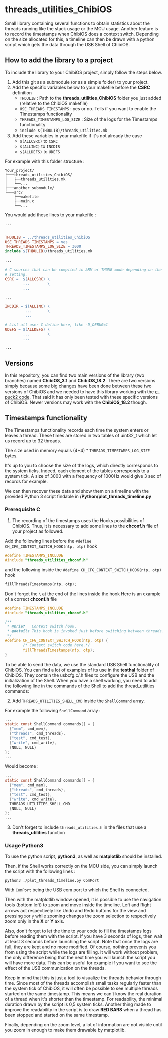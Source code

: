 threads_utilities_ChibiOS
=========================
Small library containing several functions to obtain statistics about the threads running like the stack usage or the MCU usage. Another feature is to record the timestamps when ChibiOS does a context switch. Depending on the size allocated for this, a timeline can then be drawn with a python script which gets the data through the USB Shell of ChibiOS.

How to add the library to a project
-----------------------------------

To include the library to your ChibiOS project, simply follow the steps below.

1. Add this git as a submodule (or as a simple folder) to your project.
2. Add the specific variables below to your makefile before the **CSRC** definition
	-	``THDULIB``						: Path to the **threads_utilities_ChibiOS** folder you just added (relative to the ChibiOS makefile)
	-	``USE_THREADS_TIMESTAMPS``		: yes or no. Tells if you want to enable the Timestamps functionality
	-	``THREADS_TIMESTAMPS_LOG_SIZE``	: Size of the logs for the Timestamps functionality
	-	``include $(THDULIB)/threads_utilities.mk``
3. Add these variables in your makefile if it's not already the case
	-	``$(ALLCSRC)`` 	to 	``CSRC``
	-	``$(ALLINC)`` 	to 	``INCDIR``
	-	``$(ALLDEFS)`` 	to 	``UDEFS``

For example with this folder structure :
```
Your_project/
├───threads_utilities_ChibiOS/
│   ├──threads_utilities.mk
│   └──...
├───another_submodule/
└───src/
    ├──makefile
    ├──main.c
    └──...
```
You would add these lines to your makefile :

```makefile
...


THDULIB = ../threads_utilities_ChibiOS
USE_THREADS_TIMESTAMPS = yes
THREADS_TIMESTAMPS_LOG_SIZE = 3000
include $(THDULIB)/threads_utilities.mk

...

# C sources that can be compiled in ARM or THUMB mode depending on the global
# setting.
CSRC =  $(ALLCSRC) \
        ...        \
        ...

...

INCDIR = $(ALLINC) \
         ...       \
         ...

# List all user C define here, like -D_DEBUG=1
UDEFS = $(ALLDEFS) \
        ...        \
        ...

...
```

Versions
--------
In this repository, you can find two main versions of the library (two branches) named **ChibiOS_3.1** and **ChibiOS_18.2**. There are two versions simply because some big changes have been done between these two versions of ChibiOS and we needed to have this library working with the [e-puck2 code](https://github.com/e-puck2/e-puck2_main-processor).
That said it has only been tested with these specific versions of ChibiOS. Newer versions may work with the **ChibiOS_18.2** though.

Timestamps functionality
-----------------------

The Timestamps functionality records each time the system enters or leaves a thread.
These times are stored in two tables of uint32_t which let us record up to 32 threads.

The size used in memory equals (4+4) * ``THREADS_TIMESTAMPS_LOG_SIZE`` bytes.

It's up to you to choose the size of the logs, which directly corresponds to the system ticks. Indeed, each element of the tables corresponds to a system tick. 
A size of 3000 with a frequency of 1000Hz would give 3 sec of records for example.

We can then recover these data and show them on a timeline with the provided Python 3 script findable in **/Python/plot_threads_timeline.py**

### Prerequisite C

1. The recording of the timestamps uses the Hooks possibilities of ChibiOS. Thus, it is necessary to add some lines to the **chconf.h** file of your project as followed.

Add the following lines before the ``#define CH_CFG_CONTEXT_SWITCH_HOOK(ntp, otp)`` hook

```c
#define TIMESTAMPS_INCLUDE
#include "threads_utilities_chconf.h"
```

and the following inside the ``#define CH_CFG_CONTEXT_SWITCH_HOOK(ntp, otp)`` hook

```c
fillThreadsTimestamps(ntp, otp);
```
Don't forget the ``\`` at the end of the lines inside the hook
Here is an example of a correct **chconf.h** file 

```c
#define TIMESTAMPS_INCLUDE
#include "threads_utilities_chconf.h"

/**
 * @brief   Context switch hook.
 * @details This hook is invoked just before switching between threads.
 */
#define CH_CFG_CONTEXT_SWITCH_HOOK(ntp, otp) {                              \
        /* Context switch code here.*/                                            \
        fillThreadsTimestamps(ntp, otp);                                        \
}
```


To be able to send the data, we use the standard USB Shell functionality of ChibiOS. You can find a lot of examples of its use in the **testhal** folder of ChibiOS. They contain the usbcfg.c/.h files to configure the USB and the initialization of the Shell.
When you have a shell working, you need to add the following line in the commands of the Shell to add the thread_utilities commands:

2. Add ``THREADS_UTILITIES_SHELL_CMD`` inside the ``ShellCommand`` array.

For example the following ``ShellCommand`` array : 

```c
...
static const ShellCommand commands[] = {
  {"mem", cmd_mem},
  {"threads", cmd_threads},
  {"test", cmd_test},
  {"write", cmd_write},
  {NULL, NULL}
};
...
```
Would become :

```c
...
static const ShellCommand commands[] = {
  {"mem", cmd_mem},
  {"threads", cmd_threads},
  {"test", cmd_test},
  {"write", cmd_write},
  THREADS_UTILITIES_SHELL_CMD
  {NULL, NULL}
};
...
```
3. Don't forget to include ``threads_utilities.h`` in the files that use a **threads_utilities** function

### Usage Python3

To use the python script, **python3**, as well as **matplotlib** should be installed.

Then, if the Shell works correctly on the MCU side, you can simply launch the script with the following lines :
 ```
 python3 ./plot_threads_timeline.py ComPort
```

With ``ComPort`` being the USB com port to which the Shell is connected.

Then with the matplotlib window opened, it is possible to use the navigation tools (bottom left) to zoom and move inside the timeline. 
Left and Right arrows act respectively like Undo and Redo buttons for the view and pressing ``x``or ``y`` while zooming changes the zoom selection to respectively zoom only in the **X** or **Y** axis.

Also, don't forget to let the time to your code to fill the timestamps logs before reading them with the script. If you have 3 seconds of logs, then wait at least 3 seconds before launching the script. Note that once the logs are full, they are kept and no more modified. Of course, nothing prevents you from using the script while the logs are filling. It will work without problem, the only difference being that the next time you will launch the script you will have more data. This can be useful for example if you want to see the effect of the USB communication on the threads.

Keep in mind that this is just a tool to visualize the threads behavior through time. Since most of the threads accomplish small tasks regularly faster than the system tick of ChibiOS, it will often be possible to see multiple threads started on the same timestamp. This means we can't know the real duration of a thread when it's shorter than the timestamp. For readability, the minimal duration drawn by the script is 0,5 system ticks. 
Another thing made to improve the readability in the script is to draw **RED BARS** when a thread has been stopped and started on the same timestamp.

Finally, depending on the zoom level, a lot of information are not visible until you zoom in enough to make them drawable by matplotlib.